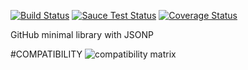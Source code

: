 [![Build Status](https://travis-ci.org/justapps4all/github-jsonp.svg?branch=master&1469912820861)](https://travis-ci.org/justapps4all/github-jsonp)
[![Sauce Test Status](https://saucelabs.com/buildstatus/juanmadev?1469912820861)](https://saucelabs.com/u/juanmadev?1469912820861)
[![Coverage Status](https://coveralls.io/repos/JUSTAPPS4ALL/github-jsonp/badge.svg?branch=master&1469912820861)](https://coveralls.io/r/JUSTAPPS4ALL/github-jsonp?branch=master&1469912820861)

GitHub minimal library with JSONP


#COMPATIBILITY
![compatibility matrix](https://saucelabs.com/browser-matrix/juanmadev.svg?1469912820861)